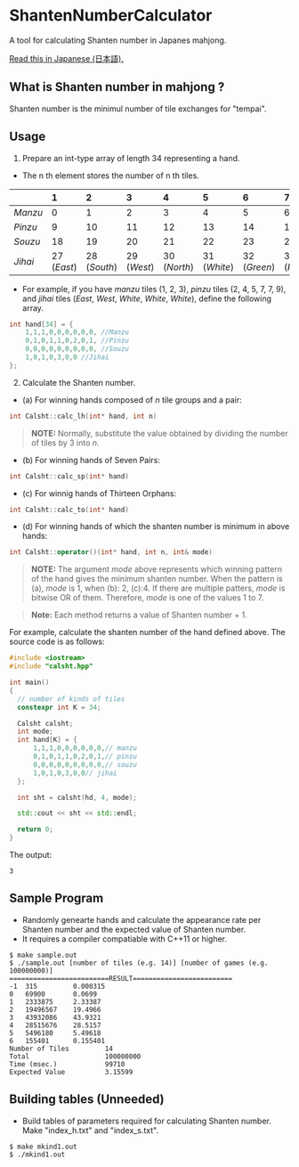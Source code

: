 # ShantenNumberCalculator
A tool for calculating Shanten number in Japanes mahjong.

[Read this in Japanese (日本語).](README.ja.md)

## What is Shanten number in mahjong ?
Shanten number is the minimul number of tile exchanges for "tempai".

## Usage
1. Prepare an int-type array of length 34 representing a hand.
- The n th element stores the number of n th tiles.

||1|2|3|4|5|6|7|8|9|
|:--|:--|:--|:--|:--|:--|:--|:--|:--|:--|
|*Manzu*|0|1|2|3|4|5|6|7|8|
|*Pinzu*|9|10|11|12|13|14|15|16|17|
|*Souzu*|18|19|20|21|22|23|24|25|26|
|*Jihai*|27 (*East*)|28 (*South*)|29 (*West*)|30 (*North*)|31 (*White*)|32 (*Green*)|33 (*Red*)|||

- For example, if you have *manzu* tiles (1, 2, 3), *pinzu* tiles (2, 4, 5, 7, 7, 9), and *jihai* tiles (*East*, *West*, *White*, *White*, *White*), define the following array.

```cpp
int hand[34] = {
    1,1,1,0,0,0,0,0,0, //Manzu
    0,1,0,1,1,0,2,0,1, //Pinzu
    0,0,0,0,0,0,0,0,0, //Souzu
    1,0,1,0,3,0,0 //Jihai
};
```

2. Calculate the Shanten number.
- (a) For winning hands composed of _n_ tile groups and a pair:
    
```cpp
int Calsht::calc_lh(int* hand, int n)
```

> **NOTE:** Normally, substitute the value obtained by dividing the number of tiles by 3 into _n_.

- (b) For winning hands of Seven Pairs:
```cpp
int Calsht::calc_sp(int* hand)
```
- (c) For winnig hands of Thirteen Orphans:
```cpp
int Calsht::calc_to(int* hand)
```
- (d) For winning hands of which the shanten number is minimum in above hands:
```cpp
int Calsht::operator()(int* hand, int n, int& mode)
```
> **NOTE:** The argument *mode* above represents which winning pattern of the hand gives the minimum shanten number. When the pattern is (a), *mode* is 1, when (b): 2, (c):4. If there are multiple patters, *mode* is bitwise OR of them. Therefore, *mode* is one of the values 1 to 7.

> **Note:** Each method returns a value of Shanten number + 1.

For example, calculate the shanten number of the hand defined above. The source code is as follows:

```cpp
#include <iostream>
#include "calsht.hpp"

int main()
{
  // number of kinds of tiles
  constexpr int K = 34;

  Calsht calsht;
  int mode;
  int hand[K] = {
      1,1,1,0,0,0,0,0,0,// manzu
      0,1,0,1,1,0,2,0,1,// pinzu
      0,0,0,0,0,0,0,0,0,// souzu
      1,0,1,0,3,0,0// jihai
  };

  int sht = calsht(hd, 4, mode);

  std::cout << sht << std::endl;

  return 0;
}
```
The output:
```
3
```

## Sample Program
- Randomly genearte hands and calculate the appearance rate per Shanten number and the expected value of Shanten number.
- It requires a compiler compatiable with C++11 or higher. 

```
$ make sample.out
$ ./sample.out [number of tiles (e.g. 14)] [number of games (e.g. 100000000)]
=========================RESULT=========================
-1  315         0.000315
0   69900       0.0699
1   2333875     2.33387
2   19496567    19.4966
3   43932086    43.9321
4   28515676    28.5157
5   5496180     5.49618
6   155401      0.155401
Number of Tiles         14
Total                   100000000
Time (msec.)            99710
Expected Value          3.15599
```

## Building tables (Unneeded)
- Build tables of parameters required for calculating Shanten number. Make "index_h.txt" and "index_s.txt". 

```
$ make mkind1.out
$ ./mkind1.out
```

